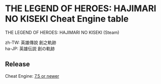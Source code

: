 # THE LEGEND OF HEROES: HAJIMARI NO KISEKI Cheat Engine table

THE LEGEND OF HEROES: HAJIMARI NO KISEKI  (Steam)

zh-TW: 英雄傳說 創之軌跡  
ha-JP: 英雄伝説 創の軌跡  
 
## Release
Cheat Engine: [7.5 or newer](https://github.com/cheat-engine/cheat-engine/releases)  

